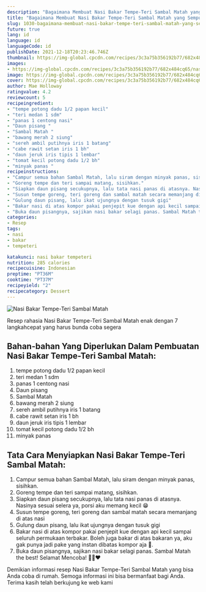 ```yaml
---
description: "Bagaimana Membuat Nasi Bakar Tempe-Teri Sambal Matah yang Sempurna"
title: "Bagaimana Membuat Nasi Bakar Tempe-Teri Sambal Matah yang Sempurna"
slug: 1030-bagaimana-membuat-nasi-bakar-tempe-teri-sambal-matah-yang-sempurna
future: true
lang: id
language: id
languageCode: id
publishDate: 2021-12-18T20:23:46.746Z 
thumbnail: https://img-global.cpcdn.com/recipes/3c3a75b356192b77/682x484cq65/nasi-bakar-tempe-teri-sambal-matah-foto-resep-utama.png
images:
- https://img-global.cpcdn.com/recipes/3c3a75b356192b77/682x484cq65/nasi-bakar-tempe-teri-sambal-matah-foto-resep-utama.png
image: https://img-global.cpcdn.com/recipes/3c3a75b356192b77/682x484cq65/nasi-bakar-tempe-teri-sambal-matah-foto-resep-utama.png
cover: https://img-global.cpcdn.com/recipes/3c3a75b356192b77/682x484cq65/nasi-bakar-tempe-teri-sambal-matah-foto-resep-utama.png
author: Mae Holloway
ratingvalue: 4.2
reviewcount: 5
recipeingredient:
- "tempe potong dadu 1/2 papan kecil"
- "teri medan 1 sdm"
- "panas 1 centong nasi"
- "Daun pisang "
- "Sambal Matah "
- "bawang merah 2 siung"
- "sereh ambil putihnya iris 1 batang"
- "cabe rawit setan iris 1 bh"
- "daun jeruk iris tipis 1 lembar"
- "tomat kecil potong dadu 1/2 bh"
- "minyak panas "
recipeinstructions:
- "Campur semua bahan Sambal Matah, lalu siram dengan minyak panas, sisihkan."
- "Goreng tempe dan teri sampai matang, sisihkan."
- "Siapkan daun pisang secukupnya, lalu tata nasi panas di atasnya. Nasinya sesuai selera ya, porsi aku memang kecil 😁"
- "Susun tempe goreng, teri goreng dan sambal matah secara memanjang di atas nasi"
- "Gulung daun pisang, lalu ikat ujungnya dengan tusuk gigi"
- "Bakar nasi di atas kompor pakai penjepit kue dengan api kecil sampai seluruh permukaan terbakar. Boleh juga bakar di atas bakaran ya, aku gak punya jadi pake yang instan dibatas kompor aja 🤣."
- "Buka daun pisangnya, sajikan nasi bakar selagi panas. Sambal Matah the best! Selamat Mencoba! 🖐🏻❤"
categories:
- Resep
tags:
- nasi
- bakar
- tempeteri

katakunci: nasi bakar tempeteri 
nutrition: 285 calories
recipecuisine: Indonesian
preptime: "PT36M"
cooktime: "PT37M"
recipeyield: "2"
recipecategory: Dessert
---
```



![Nasi Bakar Tempe-Teri Sambal Matah](https://img-global.cpcdn.com/recipes/3c3a75b356192b77/682x484cq65/nasi-bakar-tempe-teri-sambal-matah-foto-resep-utama.png)

Resep rahasia Nasi Bakar Tempe-Teri Sambal Matah  enak dengan 7 langkahcepat yang harus bunda coba segera

<!--inarticleads1-->

## Bahan-bahan Yang Diperlukan Dalam Pembuatan Nasi Bakar Tempe-Teri Sambal Matah:

1. tempe potong dadu 1/2 papan kecil
1. teri medan 1 sdm
1. panas 1 centong nasi
1. Daun pisang 
1. Sambal Matah 
1. bawang merah 2 siung
1. sereh ambil putihnya iris 1 batang
1. cabe rawit setan iris 1 bh
1. daun jeruk iris tipis 1 lembar
1. tomat kecil potong dadu 1/2 bh
1. minyak panas 



<!--inarticleads2-->

## Tata Cara Menyiapkan Nasi Bakar Tempe-Teri Sambal Matah:

1. Campur semua bahan Sambal Matah, lalu siram dengan minyak panas, sisihkan.
1. Goreng tempe dan teri sampai matang, sisihkan.
1. Siapkan daun pisang secukupnya, lalu tata nasi panas di atasnya. Nasinya sesuai selera ya, porsi aku memang kecil 😁
1. Susun tempe goreng, teri goreng dan sambal matah secara memanjang di atas nasi
1. Gulung daun pisang, lalu ikat ujungnya dengan tusuk gigi
1. Bakar nasi di atas kompor pakai penjepit kue dengan api kecil sampai seluruh permukaan terbakar. Boleh juga bakar di atas bakaran ya, aku gak punya jadi pake yang instan dibatas kompor aja 🤣.
1. Buka daun pisangnya, sajikan nasi bakar selagi panas. Sambal Matah the best! Selamat Mencoba! 🖐🏻❤




Demikian informasi  resep Nasi Bakar Tempe-Teri Sambal Matah   yang bisa Anda coba di rumah. Semoga informasi ini bisa bermanfaat bagi Anda. Terima kasih telah berkujung ke web kami
